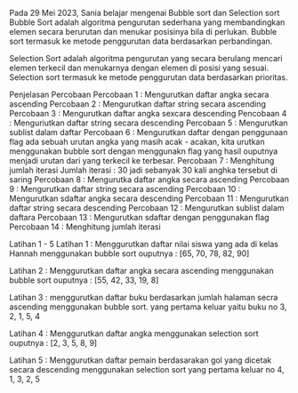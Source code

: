 Pada 29 Mei 2023, Sania belajar mengenai Bubble sort dan Selection sort
 Bubble Sort adalah algoritma pengurutan sederhana yang membandingkan elemen secara berurutan dan menukar posisinya bila di perlukan.
 Bubble sort termasuk ke metode penggurutan data berdasarkan perbandingan.
 
 Selection Sort adalah algoritma pengurutan yang secara berulang mencari elemen terkecil dan menukarnya dengan elemen di posisi yang sesuai.
 Selection sort termasuk ke metode penggurutan data berdasarkan prioritas.
 
 Penjelasan Percobaan 
 Percobaan 1 : Mengurutkan daftar angka secara ascending
 Percobaan 2 : Mengurutkan daftar string secara ascending
 Percobaan 3 : Mengurutkan daftar angka sexcara descending
 Pencobaan 4 : Menguriutkan daftar string secara descending
 Percobaan 5 : Mengurutkan sublist dalam daftar
 Percobaan 6 : Mengurutkan daftar dengan penggunaan flag 
 ada sebuah urutan angka yang masih acak - acakan, kita urutkan menggunakan bubble sort dengan menggunakn flag yang hasil ouputnya menjadi urutan dari yang terkecil ke terbesar.
 Percobaan 7 : Menghitung jumlah iterasi 
 Jumlah iterasi : 30 jadi sebanyak 30 kali anghka tersebut di saring
 Percobaan 8 : Mengurutka daftar angka secara ascending
 Percobaan 9 : Mengurutkan daftar string secara ascending
 Percobaan 10 : Mengurutkan sdaftar angka secara descending
 Percobaan 11 : Mengurutkan daftar string secara descending
 Percobaan 12 : Mengurutkan sublist dalam daftara
 Percobaan 13 : Mengurutkan sdaftar dengan penggunakan flag
 Percobaan 14 : Menghitung jumlah iterasi 
 
 Latihan 1 - 5
 Latihan 1 : Menggurutkan daftar nilai siswa yang ada di kelas Hannah menggunakan bubble sort 
 ouputnya : [65, 70, 78, 82, 90]
 
 Latihan 2 : Menggurutkan daftar angka secara ascending menggunakan bubble sort
 ouputnya : [55, 42, 33, 19, 8]
 
 Latihan 3 :  menggurutkan daftar buku berdasarkan jumlah halaman secra ascending menggunakan bubble sort.
 yang pertama keluar yaitu buku no 3, 2, 1, 5, 4
 
 Latihan 4 : Menggurutkan daftar angka menggunakan selection sort
 ouputnya : [2, 3, 5, 8, 9]
 
 Latihan 5 : Menggurutkan daftar pemain berdasarakan gol yang dicetak secara descending menggunakan selection sort 
 yang pertama keluar no 4, 1, 3, 2, 5
